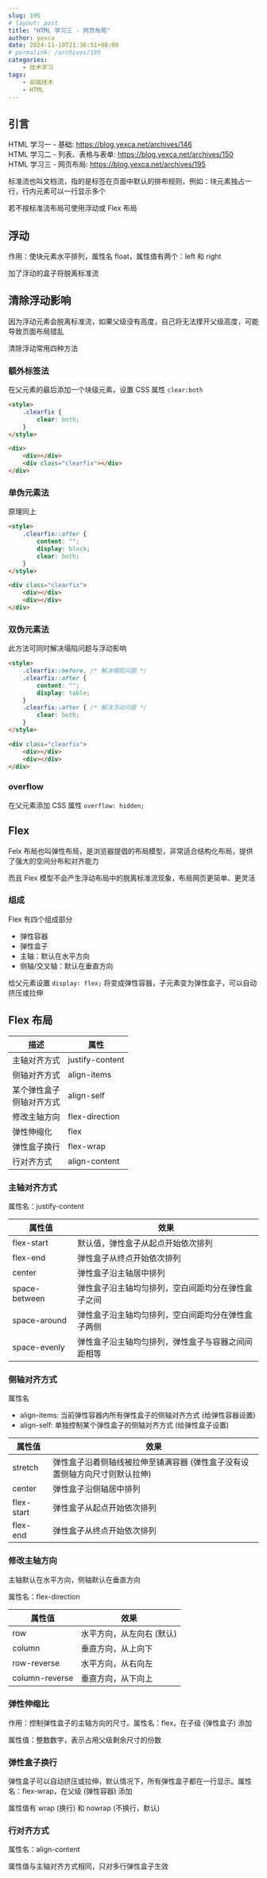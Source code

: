 ```yaml
---
slug: 195
# layout: post
title: "HTML 学习三 - 网页布局"
author: yexca
date: 2024-11-10T21:36:51+08:00
# permalink: /archives/195
categories:
    - 技术学习
tags:
    - 前端技术
    - HTML
---
```


## 引言

HTML 学习一 - 基础: <https://blog.yexca.net/archives/146>  
HTML 学习二 - 列表、表格与表单: <https://blog.yexca.net/archives/150>  
HTML 学习三 - 网页布局: <https://blog.yexca.net/archives/195>

标准流也叫文档流，指的是标签在页面中默认的排布规则，例如：块元素独占一行，行内元素可以一行显示多个

若不按标准流布局可使用浮动或 Flex 布局

## 浮动

作用：使块元素水平排列，属性名 float，属性值有两个：left 和 right

加了浮动的盒子将脱离标准流

## 清除浮动影响

因为浮动元素会脱离标准流，如果父级没有高度，自己将无法撑开父级高度，可能导致页面布局错乱

清除浮动常用四种方法

### 额外标签法

在父元素的最后添加一个块级元素，设置 CSS 属性 `clear:both`

```html
<style>
    .clearfix {
        clear: both;
    }
</style>

<div>
    <div></div>
    <div class="clearfix"></div>
</div>
```

### 单伪元素法

原理同上

```html
<style>
	.clearfix::after {
    	content: "";
    	display: block;
    	clear: both;
	}
</style>

<div class="clearfix">
    <div></div>
    <div></div>
</div>
```

### 双伪元素法

此方法可同时解决塌陷问题与浮动影响

```html
<style>
	.clearfix::before, /* 解决塌陷问题 */
	.clearfix::after {
        content: "";
        display: table;
    }
    .clearfix::after { /* 解决浮动问题 */
        clear: both;
    }
</style>

<div class="clearfix">
    <div></div>
    <div></div>
</div>
```

### overflow

在父元素添加 CSS 属性 `overflow: hidden;`

## Flex

Felx 布局也叫弹性布局，是浏览器提倡的布局模型，非常适合结构化布局，提供了强大的空间分布和对齐能力

而且 Flex 模型不会产生浮动布局中的脱离标准流现象，布局网页更简单、更灵活

### 组成

Flex 有四个组成部分

* 弹性容器
* 弹性盒子
* 主轴：默认在水平方向
* 侧轴/交叉轴：默认在垂直方向

给父元素设置 `display: flex;` 将变成弹性容器，子元素变为弹性盒子，可以自动挤压或拉伸

## Flex 布局

| 描述                           | 属性            |
| ------------------------------ | --------------- |
| 主轴对齐方式                   | justify-content |
| 侧轴对齐方式                   | align-items     |
| 某个弹性盒子<br />侧轴对齐方式 | align-self      |
| 修改主轴方向                   | flex-direction  |
| 弹性伸缩化                     | flex            |
| 弹性盒子换行                   | flex-wrap       |
| 行对齐方式                     | align-content   |

### 主轴对齐方式

属性名：justify-content

| 属性值        | 效果                                               |
| ------------- | -------------------------------------------------- |
| flex-start    | 默认值，弹性盒子从起点开始依次排列                 |
| flex-end      | 弹性盒子从终点开始依次排列                         |
| center        | 弹性盒子沿主轴居中排列                             |
| space-between | 弹性盒子沿主轴均匀排列，空白间距均分在弹性盒子之间 |
| space-around  | 弹性盒子沿主轴均匀排列，空白间距均分在弹性盒子两侧 |
| space-evenly  | 弹性盒子沿主轴均匀排列，弹性盒子与容器之间间距相等 |

### 侧轴对齐方式

属性名

* align-items: 当前弹性容器内所有弹性盒子的侧轴对齐方式 (给弹性容器设置)
* align-self: 单独控制某个弹性盒子的侧轴对齐方式 (给弹性盒子设置)

| 属性值     | 效果                                                         |
| ---------- | ------------------------------------------------------------ |
| stretch    | 弹性盒子沿着侧轴线被拉伸至铺满容器 (弹性盒子没有设置侧轴方向尺寸则默认拉伸) |
| center     | 弹性盒子沿侧轴居中排列                                       |
| flex-start | 弹性盒子从起点开始依次排列                                   |
| flex-end   | 弹性盒子从终点开始依次排列                                   |

### 修改主轴方向

主轴默认在水平方向，侧轴默认在垂直方向

属性名：flex-direction

| 属性值         | 效果                      |
| -------------- | ------------------------- |
| row            | 水平方向，从左向右 (默认) |
| column         | 垂直方向，从上向下        |
| row-reverse    | 水平方向，从右向左        |
| column-reverse | 垂直方向，从下向上        |

### 弹性伸缩比

作用：控制弹性盒子的主轴方向的尺寸。属性名：flex，在子级 (弹性盒子) 添加

属性值：整数数字，表示占用父级剩余尺寸的份数

### 弹性盒子换行

弹性盒子可以自动挤压或拉伸，默认情况下，所有弹性盒子都在一行显示。属性名：flex-wrap，在父级 (弹性容器) 添加

属性值有 wrap (换行) 和 nowrap (不换行，默认)

### 行对齐方式

属性名：align-content

属性值与主轴对齐方式相同，只对多行弹性盒子生效
